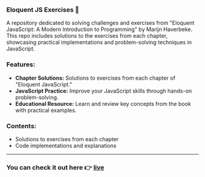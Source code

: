 ### Eloquent JS Exercises 📘

A repository dedicated to solving challenges and exercises from "Eloquent JavaScript: A Modern Introduction to Programming" by Marijn Haverbeke. This repo includes solutions to the exercises from each chapter, showcasing practical implementations and problem-solving techniques in JavaScript.

### Features:
- **Chapter Solutions:** Solutions to exercises from each chapter of "Eloquent JavaScript."
- **JavaScript Practice:** Improve your JavaScript skills through hands-on problem-solving.
- **Educational Resource:** Learn and review key concepts from the book with practical examples.

### Contents:
- Solutions to exercises from each chapter
- Code implementations and explanations

---

### You can check it out here :point_right: [live](https://pinkmoon25.github.io/eloquent-Js-exercises/)
